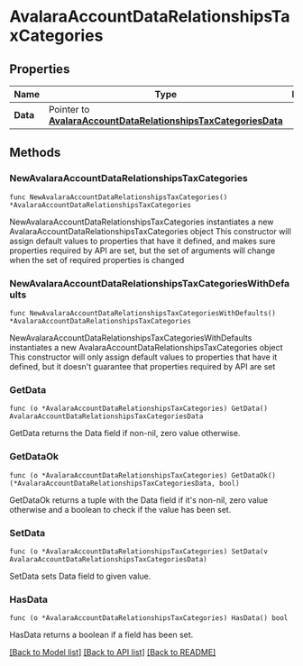 # AvalaraAccountDataRelationshipsTaxCategories

## Properties

Name | Type | Description | Notes
------------ | ------------- | ------------- | -------------
**Data** | Pointer to [**AvalaraAccountDataRelationshipsTaxCategoriesData**](AvalaraAccountDataRelationshipsTaxCategoriesData.md) |  | [optional] 

## Methods

### NewAvalaraAccountDataRelationshipsTaxCategories

`func NewAvalaraAccountDataRelationshipsTaxCategories() *AvalaraAccountDataRelationshipsTaxCategories`

NewAvalaraAccountDataRelationshipsTaxCategories instantiates a new AvalaraAccountDataRelationshipsTaxCategories object
This constructor will assign default values to properties that have it defined,
and makes sure properties required by API are set, but the set of arguments
will change when the set of required properties is changed

### NewAvalaraAccountDataRelationshipsTaxCategoriesWithDefaults

`func NewAvalaraAccountDataRelationshipsTaxCategoriesWithDefaults() *AvalaraAccountDataRelationshipsTaxCategories`

NewAvalaraAccountDataRelationshipsTaxCategoriesWithDefaults instantiates a new AvalaraAccountDataRelationshipsTaxCategories object
This constructor will only assign default values to properties that have it defined,
but it doesn't guarantee that properties required by API are set

### GetData

`func (o *AvalaraAccountDataRelationshipsTaxCategories) GetData() AvalaraAccountDataRelationshipsTaxCategoriesData`

GetData returns the Data field if non-nil, zero value otherwise.

### GetDataOk

`func (o *AvalaraAccountDataRelationshipsTaxCategories) GetDataOk() (*AvalaraAccountDataRelationshipsTaxCategoriesData, bool)`

GetDataOk returns a tuple with the Data field if it's non-nil, zero value otherwise
and a boolean to check if the value has been set.

### SetData

`func (o *AvalaraAccountDataRelationshipsTaxCategories) SetData(v AvalaraAccountDataRelationshipsTaxCategoriesData)`

SetData sets Data field to given value.

### HasData

`func (o *AvalaraAccountDataRelationshipsTaxCategories) HasData() bool`

HasData returns a boolean if a field has been set.


[[Back to Model list]](../README.md#documentation-for-models) [[Back to API list]](../README.md#documentation-for-api-endpoints) [[Back to README]](../README.md)


